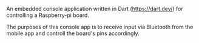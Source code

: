 An embedded console application written in Dart (https://dart.dev/) for controlling a Raspberry-pi board.

The purposes of this console app is to receive input via Bluetooth from the mobile app and controll the board's pins accordingly.
